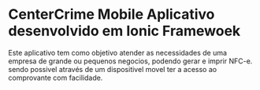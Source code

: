# CenterCrime Mobile Aplicativo desenvolvido em Ionic Framewoek
 Este aplicativo tem como objetivo atender as necessidades de uma empresa de grande ou pequenos negocios, podendo gerar e imprir NFC-e. sendo possivel através de um dispositivel movel ter a acesso ao comprovante com facilidade.
